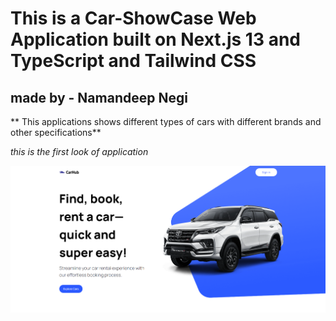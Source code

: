 # This is a Car-ShowCase Web Application built on Next.js 13 and TypeScript and Tailwind CSS

## made by - Namandeep Negi

** This applications shows different types of cars with different brands and other specifications**

*this is the first look of application*

![Car ShowCase Front Look](carp1.png)
